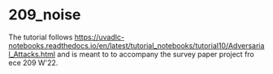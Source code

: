 # 209_noise


The tutorial follows https://uvadlc-notebooks.readthedocs.io/en/latest/tutorial_notebooks/tutorial10/Adversarial_Attacks.html and is meant to to accompany the survey paper project fro ece 209 W'22. 

